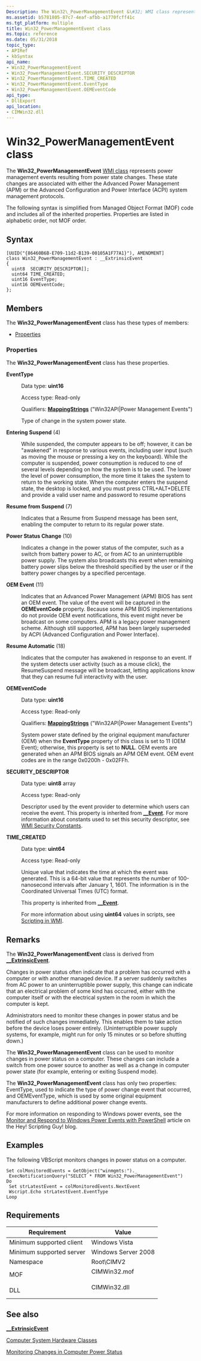 ```yaml
---
Description: The Win32\_PowerManagementEvent &\#32; WMI class represents power management events resulting from power state changes.
ms.assetid: b5781805-87c7-4eaf-afbb-a1770fcff41c
ms.tgt_platform: multiple
title: Win32_PowerManagementEvent class
ms.topic: reference
ms.date: 05/31/2018
topic_type:
- APIRef
- kbSyntax
api_name:
- Win32_PowerManagementEvent
- Win32_PowerManagementEvent.SECURITY_DESCRIPTOR
- Win32_PowerManagementEvent.TIME_CREATED
- Win32_PowerManagementEvent.EventType
- Win32_PowerManagementEvent.OEMEventCode
api_type:
- DllExport
api_location:
- CIMWin32.dll
---
```


# Win32\_PowerManagementEvent class

The **Win32\_PowerManagementEvent** [WMI class](../wmisdk/retrieving-a-class.md) represents power management events resulting from power state changes. These state changes are associated with either the Advanced Power Management (APM) or the Advanced Configuration and Power Interface (ACPI) system management protocols.

The following syntax is simplified from Managed Object Format (MOF) code and includes all of the inherited properties. Properties are listed in alphabetic order, not MOF order.

## Syntax

``` syntax
[UUID("{86460B6B-E709-11d2-B139-00105A1F77A1}"), AMENDMENT]
class Win32_PowerManagementEvent : __ExtrinsicEvent
{
  uint8  SECURITY_DESCRIPTOR[];
  uint64 TIME_CREATED;
  uint16 EventType;
  uint16 OEMEventCode;
};
```

## Members

The **Win32\_PowerManagementEvent** class has these types of members:

-   [Properties](#properties)

### Properties

The **Win32\_PowerManagementEvent** class has these properties.

<dl> <dt>

**EventType**
</dt> <dd> <dl> <dt>

Data type: **uint16**
</dt> <dt>

Access type: Read-only
</dt> <dt>

Qualifiers: [**MappingStrings**](../wmisdk/standard-qualifiers.md) ("Win32API\|Power Management Events")
</dt> </dl>

Type of change in the system power state.

<dt>

<span id="Entering_Suspend"></span><span id="entering_suspend"></span><span id="ENTERING_SUSPEND"></span>

<span id="Entering_Suspend"></span><span id="entering_suspend"></span><span id="ENTERING_SUSPEND"></span>**Entering Suspend** (4)


</dt> <dd>

While suspended, the computer appears to be off; however, it can be "awakened" in response to various events, including user input (such as moving the mouse or pressing a key on the keyboard). While the computer is suspended, power consumption is reduced to one of several levels depending on how the system is to be used. The lower the level of power consumption, the more time it takes the system to return to the working state. When the computer enters the suspend state, the desktop is locked, and you must press CTRL+ALT+DELETE and provide a valid user name and password to resume operations

</dd> <dt>

<span id="Resume_from_Suspend"></span><span id="resume_from_suspend"></span><span id="RESUME_FROM_SUSPEND"></span>

<span id="Resume_from_Suspend"></span><span id="resume_from_suspend"></span><span id="RESUME_FROM_SUSPEND"></span>**Resume from Suspend** (7)


</dt> <dd>

Indicates that a Resume from Suspend message has been sent, enabling the computer to return to its regular power state.

</dd> <dt>

<span id="Power_Status_Change"></span><span id="power_status_change"></span><span id="POWER_STATUS_CHANGE"></span>

<span id="Power_Status_Change"></span><span id="power_status_change"></span><span id="POWER_STATUS_CHANGE"></span>**Power Status Change** (10)


</dt> <dd>

Indicates a change in the power status of the computer, such as a switch from battery power to AC, or from AC to an uninterruptible power supply. The system also broadcasts this event when remaining battery power slips below the threshold specified by the user or if the battery power changes by a specified percentage.

</dd> <dt>

<span id="OEM_Event"></span><span id="oem_event"></span><span id="OEM_EVENT"></span>

<span id="OEM_Event"></span><span id="oem_event"></span><span id="OEM_EVENT"></span>**OEM Event** (11)


</dt> <dd>

Indicates that an Advanced Power Management (APM) BIOS has sent an OEM event. The value of the event will be captured in the **OEMEventCode** property. Because some APM BIOS implementations do not provide OEM event notifications, this event might never be broadcast on some computers. APM is a legacy power management scheme. Although still supported, APM has been largely superseded by ACPI (Advanced Configuration and Power Interface).

</dd> <dt>

<span id="Resume_Automatic"></span><span id="resume_automatic"></span><span id="RESUME_AUTOMATIC"></span>

<span id="Resume_Automatic"></span><span id="resume_automatic"></span><span id="RESUME_AUTOMATIC"></span>**Resume Automatic** (18)


</dt> <dd>

Indicates that the computer has awakened in response to an event. If the system detects user activity (such as a mouse click), the ResumeSuspend message will be broadcast, letting applications know that they can resume full interactivity with the user.

</dd> </dl>

</dd> <dt>

**OEMEventCode**
</dt> <dd> <dl> <dt>

Data type: **uint16**
</dt> <dt>

Access type: Read-only
</dt> <dt>

Qualifiers: [**MappingStrings**](../wmisdk/standard-qualifiers.md) ("Win32API\|Power Management Events")
</dt> </dl>

System power state defined by the original equipment manufacturer (OEM) when the **EventType** property of this class is set to 11 (OEM Event); otherwise, this property is set to **NULL**. OEM events are generated when an APM BIOS signals an APM OEM event. OEM event codes are in the range 0x0200h - 0x02FFh.

</dd> <dt>

**SECURITY\_DESCRIPTOR**
</dt> <dd> <dl> <dt>

Data type: **uint8** array
</dt> <dt>

Access type: Read-only
</dt> </dl>

Descriptor used by the event provider to determine which users can receive the event. This property is inherited from [**\_\_Event**](../wmisdk/--event.md). For more information about constants used to set this security descriptor, see [WMI Security Constants](../wmisdk/wmi-security-constants.md).

</dd> <dt>

**TIME\_CREATED**
</dt> <dd> <dl> <dt>

Data type: **uint64**
</dt> <dt>

Access type: Read-only
</dt> </dl>

Unique value that indicates the time at which the event was generated. This is a 64-bit value that represents the number of 100-nanosecond intervals after January 1, 1601. The information is in the Coordinated Universal Times (UTC) format.

This property is inherited from [**\_\_Event**](../wmisdk/--event.md).

For more information about using **uint64** values in scripts, see [Scripting in WMI](../wmisdk/creating-a-wmi-script.md).

</dd> </dl>

## Remarks

The **Win32\_PowerManagementEvent** class is derived from [**\_\_ExtrinsicEvent**](../wmisdk/--extrinsicevent.md).

Changes in power status often indicate that a problem has occurred with a computer or with another managed device. If a server suddenly switches from AC power to an uninterruptible power supply, this change can indicate that an electrical problem of some kind has occurred, either with the computer itself or with the electrical system in the room in which the computer is kept.

Administrators need to monitor these changes in power status and be notified of such changes immediately. This enables them to take action before the device loses power entirely. (Uninterruptible power supply systems, for example, might run for only 15 minutes or so before shutting down.)

The **Win32\_PowerManagementEvent** class can be used to monitor changes in power status on a computer. These changes can include a switch from one power source to another as well as a change in computer power state (for example, entering or exiting Suspend mode).

The **Win32\_PowerManagementEvent** class has only two properties: EventType, used to indicate the type of power change event that occurred, and OEMEventType, which is used by some original equipment manufacturers to define additional power change events.

For more information on responding to Windows power events, see the [Monitor and Respond to Windows Power Events with PowerShell](https://blogs.technet.com/b/heyscriptingguy/archive/2011/08/16/monitor-and-respond-to-windows-power-events-with-powershell.aspx) article on the Hey! Scripting Guy! blog.

## Examples

The following VBScript monitors changes in power status on a computer.


```VB
Set colMonitoredEvents = GetObject("winmgmts:")._
 ExecNotificationQuery("SELECT * FROM Win32_PowerManagementEvent")
Do
 Set strLatestEvent = colMonitoredEvents.NextEvent
 Wscript.Echo strLatestEvent.EventType
Loop
```



## Requirements



| Requirement | Value |
|-------------------------------------|-----------------------------------------------------------------------------------------|
| Minimum supported client<br/> | Windows Vista<br/>                                                                |
| Minimum supported server<br/> | Windows Server 2008<br/>                                                          |
| Namespace<br/>                | Root\\CIMV2<br/>                                                                  |
| MOF<br/>                      | <dl> <dt>CIMWin32.mof</dt> </dl> |
| DLL<br/>                      | <dl> <dt>CIMWin32.dll</dt> </dl> |



## See also

<dl> <dt>

[**\_\_ExtrinsicEvent**](../wmisdk/--extrinsicevent.md)
</dt> <dt>

[Computer System Hardware Classes](computer-system-hardware-classes.md)
</dt> <dt>

[Monitoring Changes in Computer Power Status](/previous-versions/tn-archive/ee176537(v=technet.10))
</dt> </dl>

 

 
